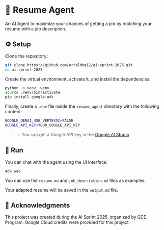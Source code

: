 # 🤖 Resume Agent

An AI Agent to maximize your chances of getting a job by matching your resume with a job description.

## ⚙️ Setup

Clone the repository:

```bash
git clone https://github.com/arnaldog12/ai-sprint-2025.git
cd ai-sprint-2025
```

Create the virtual environment, activate it, and install the dependencies:

```bash
python -m venv .venv
source .venv/bin/activate
pip install google-adk
```

Finally, create a `.env` file inside the `resume_agent` directory with the following content:

```bash
GOOGLE_GENAI_USE_VERTEXAI=FALSE
GOOGLE_API_KEY=YOUR_GOOGLE_API_KEY
```

> 💡 You can get a Google API key in the [Google AI Studio][ai-studio]

## 🚀 Run

You can chat with the agent using the UI interface:

```bash
adk web
```

You can use the `resume.md` and `job_description.md` files as examples.

Your adapted resume will be saved in the `output.md` file.

## 🎉 Acknowledgments

This project was created during the AI Sprint 2025, organized by GDE Program. Google Cloud credits were provided for this project

[ai-studio]: https://aistudio.google.com/apikey

